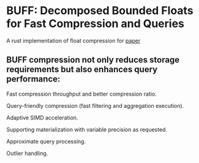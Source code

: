 # BUFF: Decomposed Bounded Floats for Fast Compression and Queries
A rust implementation of float compression for [paper](http://vldb.org/pvldb/vol14/p2586-liu.pdf) 

## BUFF compression not only reduces storage requirements but also enhances query performance:

Fast compression throughput and better compression ratio.

Query-friendly compression (fast filtering and aggregation execution).

Adaptive SIMD acceleration.

Supporting materialization with variable precision as requested.

Approximate query processing.

Outlier handling.
